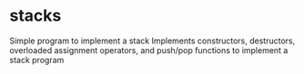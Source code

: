 # stacks
Simple program to implement a stack
Implements constructors, destructors, overloaded assignment operators, and push/pop functions to implement a stack program
